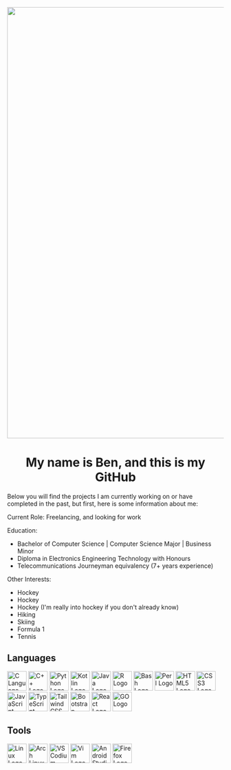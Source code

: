 <a href="#">
  <img width="1000" src="https://media2.giphy.com/media/v1.Y2lkPTc5MGI3NjExYXFqdWJ4b25yNnlrNHd5ZjZjems4NWh4cTR3Z3U0ZzhnNTVqaWViNiZlcD12MV9pbnRlcm5hbF9naWZfYnlfaWQmY3Q9Zw/Nx0rz3jtxtEre/giphy.gif"/>
</a>

<h1 align="center">My name is Ben, and this is my GitHub</h1>

Below you will find the projects I am currently working on or have completed in the past, but first, here is some information about me:

Current Role: Freelancing, and looking for work

Education: 
- Bachelor of Computer Science | Computer Science Major | Business Minor
- Diploma in Electronics Engineering Technology with Honours
- Telecommunications Journeyman equivalency (7+ years experience)
 
Other Interests:
- Hockey
- Hockey
- Hockey (I'm really into hockey if you don't already know)
- Hiking
- Skiing
- Formula 1
- Tennis


## Languages
<p align="left">
  <img src="https://cdn.jsdelivr.net/gh/devicons/devicon@latest/icons/c/c-original.svg" alt="C Language Logo" width="45" height="45"/>
  <img src="https://cdn.jsdelivr.net/gh/devicons/devicon@latest/icons/cplusplus/cplusplus-original.svg" alt="C++ Logo" width="45" height="45" />
  <img src="https://cdn.jsdelivr.net/gh/devicons/devicon@latest/icons/python/python-original.svg" alt="Python Logo" width="45" height="45"  />
  <img src="https://cdn.jsdelivr.net/gh/devicons/devicon@latest/icons/kotlin/kotlin-original.svg" alt="Kotlin Logo" width="45" height="45" />
  <img src="https://cdn.jsdelivr.net/gh/devicons/devicon@latest/icons/java/java-original.svg" alt="Java Logo" width="45" height="45"/>
  <img src="https://cdn.jsdelivr.net/gh/devicons/devicon@latest/icons/r/r-original.svg" alt="R Logo" width="45" height="45"/>
  <img src="https://cdn.jsdelivr.net/gh/devicons/devicon@latest/icons/bash/bash-original.svg" alt="Bash Logo" width="45" height="45"/>
  <img src="https://cdn.jsdelivr.net/gh/devicons/devicon@latest/icons/perl/perl-original.svg" alt="Perl Logo" width="45" height="45"/>
  <img src="https://cdn.jsdelivr.net/gh/devicons/devicon@latest/icons/html5/html5-original.svg" alt="HTML5 Logo" width="45" height="45"/>
  <img src="https://cdn.jsdelivr.net/gh/devicons/devicon@latest/icons/css3/css3-original.svg" alt="CSS3 Logo" width="45" height="45"/>
  <img src="https://cdn.jsdelivr.net/gh/devicons/devicon@latest/icons/javascript/javascript-original.svg" alt="JavaScript Logo" width="45" height="45"/>
  <img src="https://cdn.jsdelivr.net/gh/devicons/devicon@latest/icons/typescript/typescript-original.svg" alt="TypeScript Logo" width="45" height="45"/>
  <img src="https://cdn.jsdelivr.net/gh/devicons/devicon@latest/icons/tailwindcss/tailwindcss-original.svg" alt="Tailwind CSS Logo" width="45" height="45"/>
  <img src="https://cdn.jsdelivr.net/gh/devicons/devicon@latest/icons/bootstrap/bootstrap-original.svg" alt="Bootstrap Logo" width="45" height="45"/>
  <img src="https://cdn.jsdelivr.net/gh/devicons/devicon@latest/icons/react/react-original.svg" alt="React Logo" width="45" height="45"/>
  <img src="https://cdn.jsdelivr.net/gh/devicons/devicon@latest/icons/go/go-original-wordmark.svg" alt="GO Logo" width="45" height="45"/>
</p>

## Tools
<p align="left">
  <img src="https://cdn.jsdelivr.net/gh/devicons/devicon@latest/icons/linux/linux-original.svg" alt="Linux Logo" width="45" height="45"/>
  <img src="https://cdn.jsdelivr.net/gh/devicons/devicon@latest/icons/archlinux/archlinux-original.svg" alt="Arch Linux Logo" width="45" height="45"/>
  <img src="https://cdn.jsdelivr.net/gh/devicons/devicon@latest/icons/vscodium/vscodium-original.svg" alt="VS Codium Logo" width="45" height="45"/>
  <img src="https://cdn.jsdelivr.net/gh/devicons/devicon@latest/icons/vim/vim-original.svg" alt="Vim Logo" width="45" height="45"/>
  <img src="https://cdn.jsdelivr.net/gh/devicons/devicon@latest/icons/androidstudio/androidstudio-original.svg" alt="Android Studio Logo" width="45" height="45"/>
  <img src="https://cdn.jsdelivr.net/gh/devicons/devicon@latest/icons/firefox/firefox-original.svg" alt="Firefox Logo" width="45" height="45" />
          

</p>

<!--
add more to this later
-->

